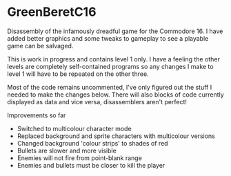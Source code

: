 # GreenBeretC16
Disassembly of the infamously dreadful game for the Commodore 16. I have added better graphics and some tweaks to gameplay to see a playable game can be salvaged.

This is work in progress and contains level 1 only. I have a feeling the other levels are completely self-contained programs so any changes I make to level 1 will have to be repeated on the other three.

Most of the code remains uncommented, I've only figured out the stuff I needed to make the changes below. There will also blocks of code currently displayed as data and vice versa, disassemblers aren't perfect!

Improvements so far

* Switched to multicolour character mode
* Replaced background and sprite characters with multicolour versions
* Changed background 'colour strips' to shades of red
* Bullets are slower and more visible
* Enemies will not fire from point-blank range
* Enemies and bullets must be closer to kill the player

